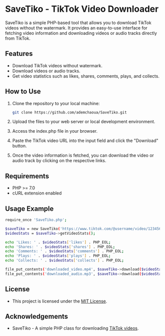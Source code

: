 # SaveTiko - TikTok Video Downloader

SaveTiko is a simple PHP-based tool that allows you to download TikTok videos without the watermark. It provides an easy-to-use interface for fetching video information and downloading videos or audio tracks directly from TikTok.

## Features

- Download TikTok videos without watermark.
- Download videos or audio tracks.
- Get video statistics such as likes, shares, comments, plays, and collects.

## How to Use

1. Clone the repository to your local machine:

   ```bash
   git clone https://github.com/ademchaoua/SaveTiko.git
   ```
2. Upload the files to your web server or local development environment.

3. Access the index.php file in your browser.

4. Paste the TikTok video URL into the input field and click the "Download" button.

5. Once the video information is fetched, you can download the video or audio track by clicking on the respective links.
   
## Requirements

- PHP >= 7.0
- cURL extension enabled

## Usage Example

   ```bash
   require_once 'SaveTiko.php';

$saveTiko = new SaveTiko('https://www.tiktok.com/@username/video/1234567890');
$videoStats = $saveTiko->getVideoStats();

echo 'Likes: ' . $videoStats['likes'] . PHP_EOL;
echo 'Shares: ' . $videoStats['shares'] . PHP_EOL;
echo 'Comments: ' . $videoStats['comments'] . PHP_EOL;
echo 'Plays: ' . $videoStats['plays'] . PHP_EOL;
echo 'Collects: ' . $videoStats['collects'] . PHP_EOL;

file_put_contents('downloaded_video.mp4', $saveTiko->download($videoStats, 'video'));
file_put_contents('downloaded_audio.mp3', $saveTiko->download($videoStats, 'audio'));
   ```

## License

- This project is licensed under the [MIT License](https://opensource.org/licenses/MIT).

## Acknowledgements

- SaveTiko - A simple PHP class for downloading [TikTok videos](https://github.com/ademchaoua/SaveTiko).


